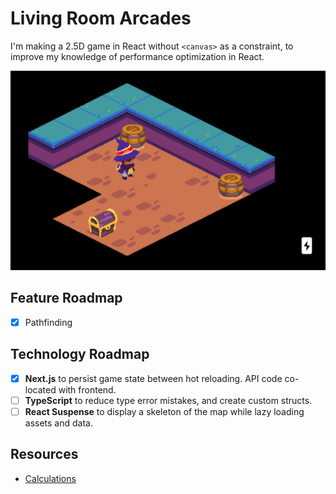 # Living Room Arcades

I'm making a 2.5D game in React without `<canvas>` as a constraint, to improve my knowledge of performance optimization in React.

![Screenshot](screenshot.png)

## Feature Roadmap
- [X] Pathfinding

## Technology Roadmap
- [X] **Next.js** to persist game state between hot reloading. API code co-located with frontend.
- [ ] **TypeScript** to reduce type error mistakes, and create custom structs.
- [ ] **React Suspense** to display a skeleton of the map while lazy loading assets and data.

## Resources
- [Calculations](https://codepen.io/rdfriedl/pen/bdvrjM)
